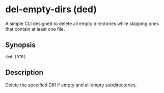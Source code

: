 del-empty-dirs (ded)
===
A simple CLI designed to delete all empty directories while skipping ones that contain at least one file.

Synopsis
---
```ded [DIR]```

Description
---
Delete the specified DIR if empty and all empty subdirectories.
